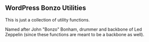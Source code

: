## WordPress Bonzo Utilities

This is just a collection of utility functions.

Named after John "Bonzo" Bonham, drummer and backbone
of Led Zeppelin (since these functions are meant to be
a backbone as well).
